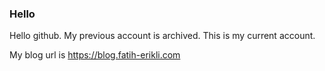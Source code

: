 ### Hello

Hello github. My previous account is archived. This is my current account.

My blog url is https://blog.fatih-erikli.com
